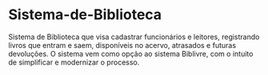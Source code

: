 # Sistema-de-Biblioteca
Sistema de Biblioteca que visa cadastrar funcionários e leitores, registrando livros que entram e saem, disponíveis no acervo,  atrasados e futuras devoluções. O sistema vem como opção ao sistema Biblivre, com o intuito de simplificar e modernizar o processo.  
